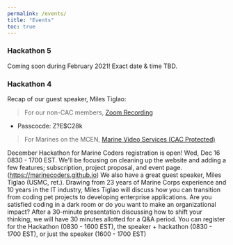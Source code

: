 ```yaml
---
permalink: /events/
title: "Events"
toc: true
---
```

### Hackathon 5

Coming soon during February 2021! Exact date & time TBD.

### Hackathon 4

Recap of our guest speaker, Miles Tiglao:

> For our non-CAC members, [Zoom Recording](https://us02web.zoom.us/rec/share/8qntZYHsw4H1xkvCFS6YfwuYNu9eweyhi22OUYHwsQJwbFywtCqadBkYzQ_0nsFY.Szee4QhLQhLRYIGP) 
* Passcocde: Z?E$C28k

> For Marines on the MCEN, [Marine Video Services (CAC Protected)](https://www.marinenet.usmc.mil/mvs/watchVideo.aspx?id=35908B717ACD)

December Hackathon for Marine Coders registration is open!  Wed, Dec 16 0830 - 1700 EST.  We'll be focusing on cleaning up the website and adding a few features; subscription, project proposal, and event page. (https://marinecoders.github.io)
We also have a great guest speaker, Miles Tiglao (USMC, ret.).  Drawing from 23 years of Marine Corps experience and 10 years in the IT industry, Miles Tiglao will discuss how you can transition from coding pet projects to developing enterprise applications.  Are you satisfied coding in a dark room or do you want to make an organizational impact?  After a 30-minute presentation discussing how to shift your thinking, we will have 30 minutes allotted for a Q&A period.
You can register for the Hackathon (0830  - 1600 EST), the speaker + hackathon (0830 - 1700 EST), or just the speaker (1600 - 1700 EST)
